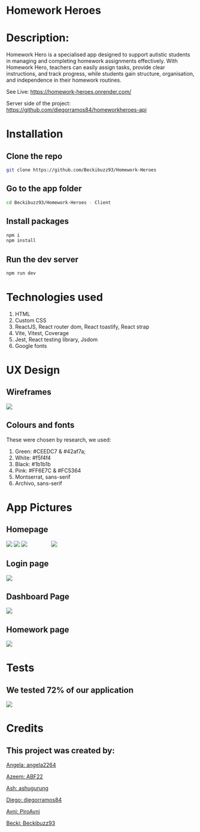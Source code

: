 # Homework Heroes

# Description:
Homework Hero is a specialised app designed to support autistic students in managing and completing homework assignments effectively. With Homework Hero, teachers can easily assign tasks, provide clear instructions, and track progress, while students gain structure, organisation, and independence in their homework routines.

See Live: https://homework-heroes.onrender.com/

Server side of the project: https://github.com/diegorramos84/homeworkheroes-api

# Installation 

## Clone the repo
``` bash 
git clone https://github.com/Beckibuzz93/Homework-Heroes
```

## Go to the app folder
``` bash 
cd Beckibuzz93/Homework-Heroes - Client
```

## Install packages 
``` bash 
npm i
npm install
```
## Run the dev server 
``` bash 
npm run dev
```
# Technologies used
1. HTML
2. Custom CSS
3. ReactJS, React router dom, React toastify, React strap
4. Vite, Vitest, Coverage
5. Jest, React testing library, Jsdom
6. Google fonts

# UX Design
## Wireframes
<img src='./images/HomeworkHeroesUX1.PNG'>

## Colours and fonts
These were chosen by research, we used: 

1. Green: #CEEDC7 & #42af7a;
2. White: #f5f4f4
3. Black: #1b1b1b
4. Pink: #FF6E7C & #FC5364
5. Montserrat, sans-serif
6. Archivo, sans-serif

# App Pictures 
## Homepage 
<img src='./images/HomeworkHeroesHomePageDesktop.PNG'>
<img src='./images/HomeworkHeroesHomePageDesktop2.PNG'>
<img style='margin-right: 2rem;' src='./images/HomeworkHeroesHomePageMobile.PNG'><img style='margin-left: 2rem;' src='./images/HomeworkHeroesHomePageMobile2.PNG'>

## Login page
<img src='./images/PTP-Login.PNG'>

## Dashboard Page
<img src='./images/PTP-dashboard.PNG'>

## Homework page
<img src='./images/PTP-homework.PNG'>


# Tests
## We tested 72% of our application

<img src='./images/PTP-FE-test.PNG'>


# Credits
## This project was created by: 
[Angela: angela2264](https://github.com/angela2264)

[Azeem: ABF22](https://github.com/ABF22)

[Ash: ashugurung](https://github.com/ashugurung)

[Diego: diegorramos84](https://github.com/diegorramos84)

[Avni: PiroAvni](https://github.com/PiroAvni)

[Becki: Beckibuzz93](https://github.com/Beckibuzz93)
